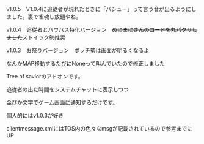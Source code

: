 v1.0.5　V1.0.4に追従者が現れたときに「バシュー」って言う音が出るようにしました。裏で雀魂し放題やね。　

v1.0.4　追従者とバウバス特化バージョン　~~めにまにさんのコードを丸パクリしました~~ストイック勢推奨

v1.0.3　お祭りバージョン　ボッチ勢は画面が明るくなるよ 

なんかMAP移動するたびにNoneって叫んでいたので修正しました

Tree of saviorのアドオンです。

追従者の出た時間をシステムチャットに表示しつつ

金ぴか文字でゲーム画面に通知するだけです。

個人的にはv1.0.3が好き

clientmessage.xmlにはTOS内の色々なmsgが記載されているので参考までにUP
